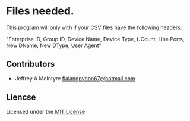# Files needed.

This program will only with if your CSV files have the following headers:

"Enterprise ID, Group ID, Device Name, Device Type, UCount, Line Ports, New DName, New DType, User Agent"

## Contributors

- Jeffrey A McIntyre <flalandpyhon67@hotmail.com>

## Liencse

Licensed under the [MIT License](LICENSE)